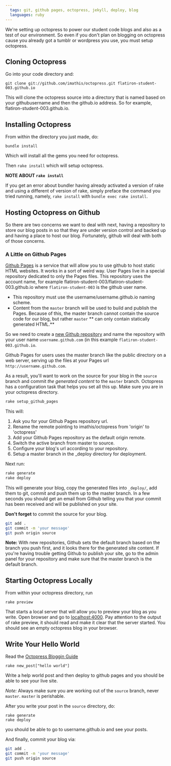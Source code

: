 ```yaml
---
  tags: git, github pages, octopress, jekyll, deploy, blog
  languages: ruby
---
```


We're setting up octopress to power our student code blogs and also as a test of our environment. So even if you don't plan on blogging on octopress cause you already got a tumblr or wordpress you use, you must setup octopress.

## Cloning Octopress

Go into your code directory and:

```
git clone git://github.com/imathis/octopress.git flatiron-student-003.github.io
```

This will clone the octopress source into a directory that is named based on your githubusername and then the github.io address. So for example, flatiron-student-003.github.io.

## Installing Octopress

From within the directory you just made, do:

```
bundle install
```

Which will install all the gems you need for octopress.

Then `rake install` which will setup octopress.

**NOTE ABOUT `rake install`**

If you get an error about bundler having already activated a version of rake and using a different of version of rake, simply preface the command you tried running, namely, `rake install` with `bundle exec rake install`.

## Hosting Octopress on Github

So there are two concerns we want to deal with next, having a repository to store our blog posts in so that they are under version control and backed up and having a place to host our blog. Fortunately, github will deal with both of those concerns.

### A Little on Github Pages

[Github Pages](http://pages.github.com/) is a service that will allow you to use github to host static HTML websites. It works in a sort of weird way. User Pages live in a special repository dedicated to only the Pages files. This repository uses the account name, for example flatiron-student-003/flatiron-student-003.github.io where `flatiron-student-003` is the github user name.

- This repository must use the username/username.github.io naming scheme.
- Content from the `master` branch will be used to build and publish the Pages. Because of this, the master branch cannot contain the source code for our blog, but rather `master` ** can only contain statically generated HTML.**

So we need to create a [new Github repository](https://github.com/repositories/new) and name the repository with your user name `username.github.com` (in this example `flatiron-student-003.github.io`.

Github Pages for users uses the master branch like the public directory on a web server, serving up the files at your Pages url `http://username.github.com`.

As a result, you'll want to work on the source for your blog in the `source` branch and commit *the generated content* to the `master` branch. Octopress has a configuration task that helps you set all this up. Make sure you are in your octopress directory.

``` sh
rake setup_github_pages
```
This will:

1. Ask you for your Github Pages repository url.
2. Rename the remote pointing to imathis/octopress from 'origin' to 'octopress'
3. Add your Github Pages repository as the default origin remote.
4. Switch the active branch from master to source.
5. Configure your blog's url according to your repository.
6. Setup a master branch in the _deploy directory for deployment.

Next run:

```sh
rake generate
rake deploy
```

This will generate your blog, copy the generated files into `_deploy/`, add them to git, commit and push them up to the master branch. In a few seconds you should get an email
from Github telling you that your commit has been received and will be published on your site.

**Don't forget** to commit the source for your blog.

```sh
git add .
git commit -m 'your message'
git push origin source
```

**Note:** With new repositories, Github sets the default branch based on the branch you push first, and it looks there for the generated site content.
If you're having trouble getting Github to publish your site, go to the admin panel for your repository and make sure that the master branch is the default branch.

## Starting Octopress Locally

From within your octopress directory, run

```
rake preview
```

That starts a local server that will allow you to preview your blog as you write. Open browser and go to [localhost:4000](http://localhost:4000). Pay attention to the output of rake preview, it should read and make it clear that the server started. You should see an empty octopress blog in your browser.

## Write Your Hello World

Read the [Octopress Bloggin Guide](http://octopress.org/docs/blogging/)

```
rake new_post["hello world"]
```

Write a help world post and then deploy to github pages and you should be able to see your live site.

*Note:* Always make sure you are working out of the `source` branch, never `master`. `master` is perishable.

After you write your post in the `source` directory, do:

```
rake generate
rake deploy
```

you should be able to go to username.github.io and see your posts.

And finally, commit your blog via:

```sh
git add .
git commit -m 'your message'
git push origin source
```
